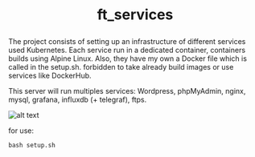 # <p align=center> ft_services </p>

The project consists of setting up an infrastructure of different services used Kubernetes. Each service run in a dedicated container, containers builds using Alpine Linux. Also, they have my own a Docker file which is called in the setup.sh. forbidden to take already build images or use services like DockerHub.

This server will run multiples services: Wordpress, phpMyAdmin, nginx, mysql, grafana, influxdb (+ telegraf), ftps.



 ![alt text](https://blog.jetbrains.com/wp-content/uploads/2015/10/phpstorm-large_v-trans.png)

for use:

```
bash setup.sh
```